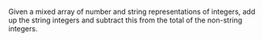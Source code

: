 Given a mixed array of number and string representations of integers,
add up the string integers and subtract this from the total of the non-string integers.
